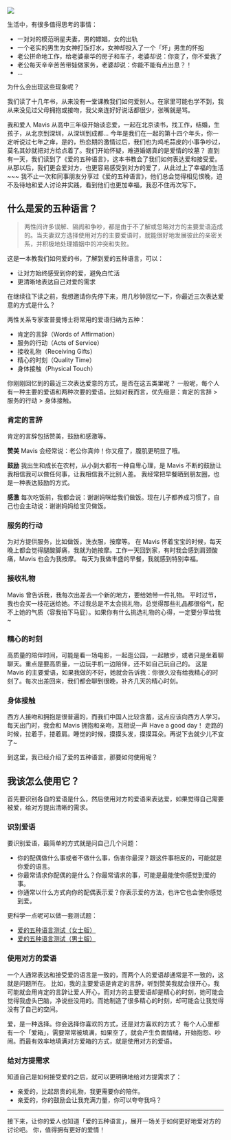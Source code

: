 ![](./_image/2017-04-19-19-16-06.jpg)

生活中，有很多值得思考的事情：
* 一对对的模范明星夫妻，男的嫖娼，女的出轨
* 一个老实的男生为女神打饭打水，女神却投入了一个「坏」男生的怀抱
* 老公拼命地工作，给老婆豪华的房子和车子，老婆却说：你变了，你不爱我了
* 老公每天辛辛苦苦带娃做家务，老婆却说：你能不能有点出息？！
* ...

为什么会出现这些现象呢？

我们读了十几年书，从来没有一堂课教我们如何爱别人。在家里可能也学不到，我从来没见过父母拥抱或接吻，我父亲连好好说话都很少，张嘴就是骂。

我和爱人 Mavis 从高中三年级开始谈恋爱，一起在北京读书，找工作，结婚，生孩子，从北京到深圳，从深圳到成都...
今年是我们在一起的第十四个年头，你一定听说过七年之痒，是的，热恋期的激情过后，我们也为鸡毛蒜皮的小事争吵过，莫名其妙就把对方给点着了。我们开始怀疑，难道婚姻真的是爱情的坟墓？
直到有一天，我们读到了《爱的五种语言》，这本书教会了我们如何表达爱和接受爱。从那以后，我们更会爱对方，也更容易感受到对方的爱了，从此过上了幸福的生活~~~
我不止一次和同事朋友分享过《爱的五种语言》，他们总会觉得相见恨晚，迫不及待地和爱人讨论并实践，看到他们也更加幸福，我忍不住再次写下。

## 什么是爱的五种语言？
>两性间许多误解、隔阂和争吵，都是由于不了解或忽略对方的主要爱语造成的。当夫妻双方选择使用对方的主要爱语时，就能很好地发展彼此的亲密关系，并积极地处理婚姻中的冲突和失败。

这是一本教我们如何爱的书，了解到爱的五种语言，可以：
* 让对方始终感受到你的爱，避免白忙活
* 更清晰地表达自己对爱的需求

在继续往下读之前，我想邀请你先停下来，用几秒钟回忆一下，你最近三次表达爱意的方式是什么？

两性关系专家查普曼博士将常用的爱语归纳为五种：
* 肯定的言辞（Words of Affirmation）
* 服务的行动（Acts of Service）
* 接收礼物（Receiving Gifts）
* 精心的时刻（Quality Time）
* 身体接触（Physical Touch）

你刚刚回忆到的最近三次表达爱意的方式，是否在这五类里呢？
一般呢，每个人有一种主要的爱语和两种次要的爱语。比如对我而言，优先级是：肯定的言辞 > 服务的行动 > 身体接触。

### 肯定的言辞
肯定的言辞包括赞美，鼓励和感激等。

**赞美**
Mavis 会经常说：老公你真帅！你又瘦了，腹肌更明显了哦。

**鼓励**
我出生和成长在农村，从小到大都有一种自卑心理，是 Mavis 不断的鼓励让我相信我可以做任何事，让我相信我不比别人差。
我经常把早餐晒到朋友圈，也是一种表达鼓励的方式。

**感激**
每次吃饭前，我都会说：谢谢妈咪给我们做饭。现在儿子都养成习惯了，自己也会主动说：谢谢妈妈给宝贝做饭。

### 服务的行动
为对方提供服务，比如做饭，洗衣服，按摩等。
在 Mavis 怀着宝宝的时候，每天晚上都会觉得腿酸脚痛，我就为她按摩。工作一天回到家，有时我会感到肩颈酸痛，Mavis 也会为我按摩。
每天为我做丰盛的早餐，我就感到特别幸福。

### 接收礼物
Mavis 曾告诉我，我每次出差去一个新的地方，要给她带一件礼物。
平时过节，我也会买一枝花送给她。不过我总是不太会挑礼物，总觉得那些礼品都很俗气，配不上她的气质（容我拍下马屁）。如果你有什么挑选礼物的心得，一定要分享给我~

### 精心的时刻
高质量的陪伴时间，可能是看一场电影，一起逛公园，一起散步，或者只是坐着聊聊天。重点是要高质量，一边玩手机一边陪伴，还不如自己玩自己的。
这是 Mavis 的主要爱语，如果我做的不好，她就会告诉我：你很久没有给我精心的时刻了。每次出差回来，我们都会聊到很晚，补齐几天的精心时刻。

### 身体接触
西方人接吻和拥抱是很普遍的，而我们中国人比较含蓄，这点应该向西方人学习。每天出门时，我会和 Mavis 拥抱和亲吻，互相说一声 Have a good day！
走路的时候，拉着手，搂着肩。睡觉的时候，摸摸头发，摸摸耳朵。再说下去就少儿不宜了~

到这里，我已经介绍了爱的五种语言，那要如何使用呢？

## 我该怎么使用它？
首先要识别各自的爱语是什么，然后使用对方的爱语来表达爱，如果觉得自己需要被爱，给对方提出清晰的需求。

### 识别爱语
要识别爱语，最简单的方式就是问自己几个问题：
* 你的配偶做什么事或者不做什么事，伤害你最深？跟这件事相反的，可能就是你爱的语言。 
* 你最常请求你配偶的是什么？你最常请求的事，可能是最能使你感觉到爱的事。 
* 你通常以什么方式向你的配偶表示爱？你表示爱的方法，也许它也会使你感觉到爱。

更科学一点呢可以做一套测试题：
* [爱的五种语言测试（女士版）](http://www.xinli001.com/ceshi/780)
* [爱的五种语言测试（男士版）](http://www.xinli001.com/ceshi/784)

### 使用对方的爱语
一个人通常表达和接受爱的语言是一致的，而两个人的爱语却通常是不一致的，这就是问题所在。
比如，我的主要爱语是肯定的言辞，听到赞美我就会很开心，我可能就会用肯定的言辞让爱人开心，而对方的主要爱语却是精心的时刻，她可能会觉得我虚头巴脑，净说些没用的。而她制造了很多精心的时刻，却可能会让我觉得没有了自己的空间。

爱，是一种选择。你会选择你喜欢的方式，还是对方喜欢的方式？
每个人心里都有一个「爱箱」，需要常常被填满，如果空了，就会产生负面情绪，开始抱怨、吵闹。而最有效率地填满对方爱箱的方式，就是使用对方的爱语。

### 给对方提需求
知道自己是如何接受爱的之后，就可以更明确地给对方提需求了：
* 亲爱的，比起昂贵的礼物，我更需要你的陪伴。
* 亲爱的，你的鼓励会让我充满力量，你可以夸夸我吗？

---

接下来，让你的爱人也知道「爱的五种语言」，展开一场关于如何更好地爱对方的讨论吧。
你，值得拥有更好的爱情！